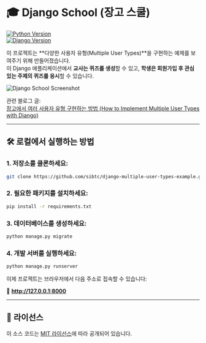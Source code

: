 # 🎓 Django School (장고 스쿨)

[![Python Version](https://img.shields.io/badge/python-3.6-brightgreen.svg)](https://python.org)  
[![Django Version](https://img.shields.io/badge/django-2.0-brightgreen.svg)](https://djangoproject.com)

이 프로젝트는 **다양한 사용자 유형(Multiple User Types)**을 구현하는 예제를 보여주기 위해 만들어졌습니다.  
이 Django 애플리케이션에서 **교사는 퀴즈를 생성**할 수 있고, **학생은 회원가입 후 관심 있는 주제의 퀴즈를 응시**할 수 있습니다.

![Django School Screenshot](https://simpleisbetterthancomplex.com/media/2018/01/teacher-quiz.png)

관련 블로그 글:  
[장고에서 여러 사용자 유형 구현하는 방법 (How to Implement Multiple User Types with Django)](https://simpleisbetterthancomplex.com/tutorial/2018/01/18/how-to-implement-multiple-user-types-with-django.html)

---

## 🛠️ 로컬에서 실행하는 방법

### 1. 저장소를 클론하세요:

```bash
git clone https://github.com/sibtc/django-multiple-user-types-example.git
```

### 2. 필요한 패키지를 설치하세요:

```bash
pip install -r requirements.txt
```

### 3. 데이터베이스를 생성하세요:

```bash
python manage.py migrate
```

### 4. 개발 서버를 실행하세요:

```bash
python manage.py runserver
```

이제 프로젝트는 브라우저에서 다음 주소로 접속할 수 있습니다:

🔗 **http://127.0.0.1:8000**

---

## 📄 라이선스

이 소스 코드는 [MIT 라이선스](https://github.com/sibtc/django-multiple-user-types-example/blob/master/LICENSE)에 따라 공개되어 있습니다.
